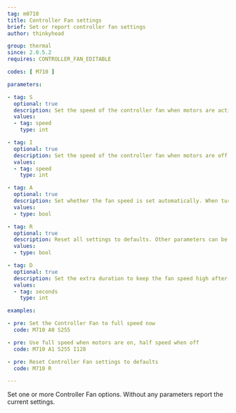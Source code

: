 ```yaml
---
tag: m0710
title: Controller Fan settings
brief: Set or report controller fan settings
author: thinkyhead

group: thermal
since: 2.0.5.2
requires: CONTROLLER_FAN_EDITABLE

codes: [ M710 ]

parameters:

- tag: S
  optional: true
  description: Set the speed of the controller fan when motors are active.
  values:
  - tag: speed
    type: int

- tag: I
  optional: true
  description: Set the speed of the controller fan when motors are off.
  values:
  - tag: speed
    type: int

- tag: A
  optional: true
  description: Set whether the fan speed is set automatically. When turned off the controller fan speed will remain where it is.
  values:
  - type: bool

- tag: R
  optional: true
  description: Reset all settings to defaults. Other parameters can be included to override.
  values:
  - type: bool

- tag: D
  optional: true
  description: Set the extra duration to keep the fan speed high after motors are turned off.
  values:
  - tag: seconds
    type: int

examples:

- pre: Set the Controller Fan to full speed now
  code: M710 A0 S255

- pre: Use full speed when motors are on, half speed when off
  code: M710 A1 S255 I128

- pre: Reset Controller Fan settings to defaults
  code: M710 R

---
```


Set one or more Controller Fan options. Without any parameters report the current settings.
